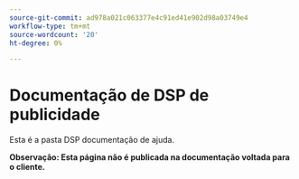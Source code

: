 ```yaml
---
source-git-commit: ad978a021c063377e4c91ed41e902d98a03749e4
workflow-type: tm+mt
source-wordcount: '20'
ht-degree: 0%

---
```

# Documentação de DSP de publicidade

Esta é a pasta DSP documentação de ajuda.

**Observação: Esta página não é publicada na documentação voltada para o cliente.**
